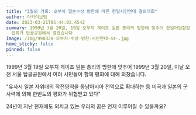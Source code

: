 ```yaml
---
title: "3월의 기록: 오부치 일본수상 방한에 따른 한일시민연대 결의대회"
author: 아카이브팀
date: 2023-03-21T05:44:03.454Z
summary: 1999년 3월 20일, 19일 오부치 게이조 일본 총리의 방한에 맞추어 한일어업협정 폐기, 일본 군국주의 부활반대 등 요구하는
  집회가 탑골공원에서 열렸습니다.
image: /img/990320-오부치-수상-방한-시민연대-44-.jpg
home_sticky: false
pinned: false
---
```

1999년 3월 19일 오부치 게이조 일본 총리의 방한에 맞추어 1999년 3월 20일, 이날 오전 서울 탑골공원에서 여러 시민들이 함께 평화에 대해 외쳤습니다. 

"유사시 일본 자위대의 작전영역을 동남아시아 전역으로 확대하는 등 미국과 일본의 군사력에 의해 한반도의 평화가 위협받고 있다"

24년이 지난 현재에도 외치고 있는 우리의 꿈은 언제 이루어질 수 있을까요?

![]()